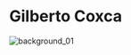 # Gilberto Coxca
![background_01](https://user-images.githubusercontent.com/91358756/136637350-d981eb20-8eaf-4934-ab36-4cefa00e232e.jpeg)
